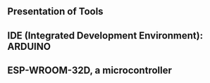 
## Presentation of Tools
## IDE (Integrated Development Environment): ARDUINO
## ESP-WROOM-32D, a microcontroller
